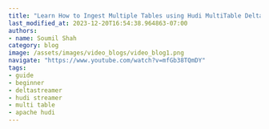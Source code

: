 ```yaml
---
title: "Learn How to Ingest Multiple Tables using Hudi MultiTable Delta Streamer #3"
last_modified_at: 2023-12-20T16:54:38.964863-07:00
authors:
- name: Soumil Shah
category: blog
image: /assets/images/video_blogs/video_blog1.png
navigate: "https://www.youtube.com/watch?v=mfGb38TQmDY"
tags:
- guide
- beginner
- deltastreamer
- hudi streamer
- multi table
- apache hudi
---
```

